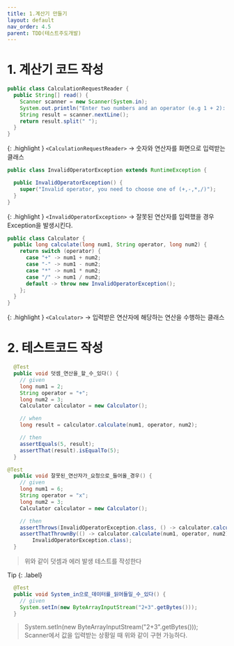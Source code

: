 ```yaml
---
title: 1.계산기 만들기
layout: default
nav_order: 4.5
parent: TDD(테스트주도개발)
---
```


# 1. 계산기 코드 작성

```java
public class CalculationRequestReader {
  public String[] read() {
    Scanner scanner = new Scanner(System.in);
    System.out.println("Enter two numbers and an operator (e.g 1 + 2): ");
    String result = scanner.nextLine();
    return result.split(" ");
  }
}
```

{: .highlight }
`<CalculationRequestReader>` -> 숫자와 연산자를 화면으로 입력받는 클래스

```java
public class InvalidOperatorException extends RuntimeException {

  public InvalidOperatorException() {
    super("Invalid operator, you need to choose one of (+,-,*,/)");
  }
}
```

{: .highlight }
`<InvalidOperatorException>` -> 잘못된 연산자를 입력했을 경우 Exception을 발생시킨다.

```java
public class Calculator {
  public long calculate(long num1, String operator, long num2) {
    return switch (operator) {
      case "+" -> num1 + num2;
      case "-" -> num1 - num2;
      case "*" -> num1 * num2;
      case "/" -> num1 / num2;
      default -> throw new InvalidOperatorException();
    };
  }
}
```

{: .highlight }
`<Calculator>` -> 입력받은 연산자에 해당하는 연산을 수행하는 클래스

# 2. 테스트코드 작성

```java
  @Test
  public void 덧셈_연산을_할_수_있다() {
    // given
    long num1 = 2;
    String operator = "+";
    long num2 = 3;
    Calculator calculator = new Calculator();

    // when
    long result = calculator.calculate(num1, operator, num2);

    // then
    assertEquals(5, result);
    assertThat(result).isEqualTo(5);
  }

@Test
  public void 잘못된_연산자가_요청으로_들어올_경우() {
    // given
    long num1 = 6;
    String operator = "x";
    long num2 = 3;
    Calculator calculator = new Calculator();

    // then
    assertThrows(InvalidOperatorException.class, () -> calculator.calculate(num1, operator, num2));
    assertThatThrownBy(() -> calculator.calculate(num1, operator, num2)).isInstanceOf(
        InvalidOperatorException.class);
  }
```

> 위와 같이 덧셈과 에러 발생 테스트를 작성한다

Tip
{: .label}

```java
  @Test
  public void System_in으로_데이터를_읽어들일_수_있다() {
    // given
    System.setIn(new ByteArrayInputStream("2+3".getBytes()));
  }
```

> System.setIn(new ByteArrayInputStream("2+3".getBytes()));  
> Scanner에서 값을 입력받는 상황일 때 위와 같이 구현 가능하다.
